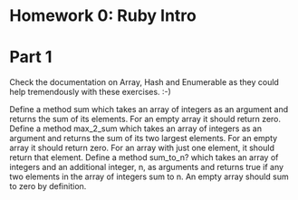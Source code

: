 Homework 0: Ruby Intro
========

Part 1
========

Check the documentation on Array, Hash and Enumerable as they could help tremendously with these exercises. :-)

Define a method sum which takes an array of integers as an argument and returns the sum of its elements. For an empty array it should return zero.
Define a method max_2_sum which takes an array of integers as an argument and returns the sum of its two largest elements. For an empty array it should return zero. For an array with just one element, it should return that element.
Define a method sum_to_n? which takes an array of integers and an additional integer, n, as arguments and returns true if any two elements in the array of integers sum to n. An empty array should sum to zero by definition.
